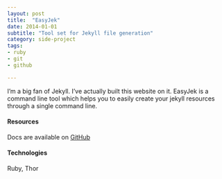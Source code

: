 ```yaml
---
layout: post
title:  "EasyJek"
date: 2014-01-01
subtitle: "Tool set for Jekyll file generation"
category: side-project
tags:
- ruby
- git
- github

---
```


I’m a big fan of Jekyll. I’ve actually built this website on it. EasyJek is a command line tool which helps you to easily create your jekyll resources through a single command line.

#### Resources

Docs are available on [GitHub](https://github.com/boissonnat/EasyJek)

#### Technologies

Ruby, Thor
